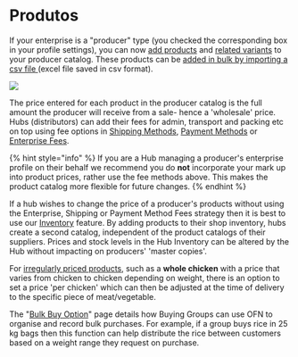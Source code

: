 # Produtos

If your enterprise is a "producer" type \(you checked the corresponding box in your profile settings\), you can now [add products](products.md) and [related variants](product-variants.md) to your producer catalog. These products can be [added in bulk by importing a csv file ](product-and-inventory-import.md)\(excel file saved in csv format\).

![](../../.gitbook/assets/products1.jpg)

The price entered for each product in the producer catalog is the full amount the producer will receive from a sale- hence a 'wholesale' price. Hubs \(distributors\) can add their fees for admin, transport and packing etc on top using fee options in [Shipping Methods](../shopfront/shipping-methods.md), [Payment Methods](../shopfront/payment-methods.md) or [Enterprise Fees](../shopfront/enterprise-fees.md).

{% hint style="info" %}
If you are a Hub managing a producer's enterprise profile on their behalf we recommend you do **not** incorporate your mark up into product prices, rather use the fee methods above. This makes the product catalog more flexible for future changes.
{% endhint %}

If a hub wishes to change the price of a producer's products without using the Enterprise, Shipping or Payment Method Fees strategy then it is best to use our [Inventory](inventory-tool.md) feature. By adding products to their shop inventory, hubs create a second catalog, independent of the product catalogs of their suppliers. Prices and stock levels in the Hub Inventory can be altered by the Hub without impacting on producers' 'master copies'.

For [irregularly priced products](pricing-irregular-items-kg.md), such as a **whole chicken** with a price that varies from chicken to chicken depending on weight, there is an option to set a price 'per chicken' which can then be adjusted at the time of delivery to the specific piece of meat/vegetable.

The "[Bulk Buy Option](group-buy-for-bulk-ordering.md)" page details how Buying Groups can use OFN to organise and record bulk purchases. For example, if a group buys rice in 25 kg bags then this function can help distribute the rice between customers based on a weight range they request on purchase.

